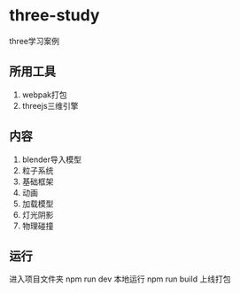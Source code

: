 # three-study
three学习案例
## 所用工具
1. webpak打包
2. threejs三维引擎
## 内容
1. blender导入模型
2. 粒子系统
3. 基础框架
4. 动画
5. 加载模型
6. 灯光阴影
7. 物理碰撞
## 运行
进入项目文件夹
npm run dev 本地运行
npm run build 上线打包
